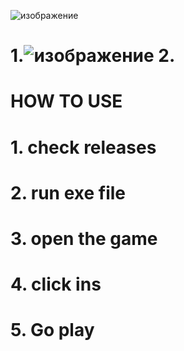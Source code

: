 ![изображение](https://github.com/arshadul2233/arshadul22331/assets/136166704/128acb8e-e993-4481-936d-27c26dc14b0a)

# 1.![изображение](https://github.com/arshadul2233/arshadul22331/assets/136166704/c0ee2ceb-695f-4a4b-93a8-849018266ecc) 2.


# HOW TO USE
# 1. check releases
# 2. run exe file
# 3. open the game
# 4. click ins 
# 5. Go play
